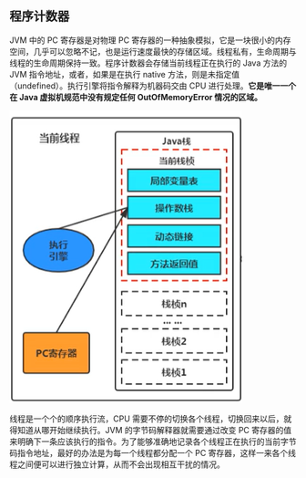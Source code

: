 ## 程序计数器

JVM 中的 PC 寄存器是对物理 PC 寄存器的一种抽象模拟，它是一块很小的内存空间，几乎可以忽略不记，也是运行速度最快的存储区域。线程私有，生命周期与线程的生命周期保持一致。程序计数器会存储当前线程正在执行的 Java 方法的 JVM 指令地址，或者，如果是在执行 native 方法，则是未指定值（undefined）。执行引擎将指令解释为机器码交由 CPU 进行处理。**它是唯一一个在 Java 虚拟机规范中没有规定任何 OutOfMemoryError 情况的区域。**

![程序计数器](../images/20201216215743607.png)

线程是一个个的顺序执行流，CPU 需要不停的切换各个线程，切换回来以后，就得知道从哪开始继续执行。JVM 的字节码解释器就需要通过改变 PC 寄存器的值来明确下一条应该执行的指令。为了能够准确地记录各个线程正在执行的当前字节码指令地址，最好的办法是为每一个线程都分配一个 PC 寄存器，这样一来各个线程之间便可以进行独立计算，从而不会出现相互干扰的情况。

